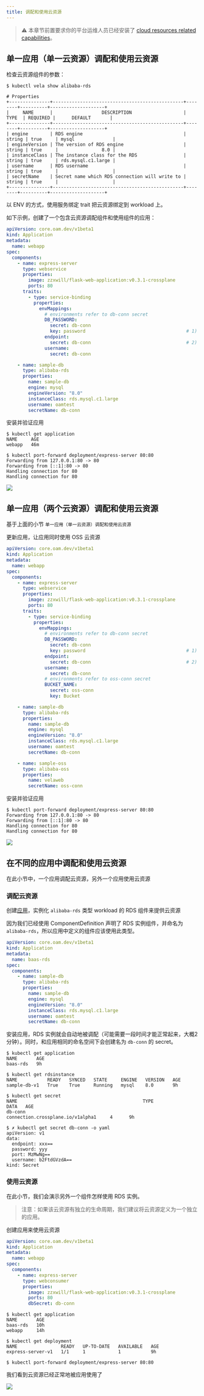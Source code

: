 ```yaml
---
title: 调配和使用云资源
---
```


> ⚠️ 本章节前置要求你的平台运维人员已经安装了 [cloud resources related capabilities](../platform-engineers/cloud-services)。

## 单一应用（单一云资源）调配和使用云资源

检查云资源组件的参数：

```shell
$ kubectl vela show alibaba-rds

# Properties
+---------------+------------------------------------------------+--------+----------+--------------------+
|     NAME      |                  DESCRIPTION                   |  TYPE  | REQUIRED |      DEFAULT       |
+---------------+------------------------------------------------+--------+----------+--------------------+
| engine        | RDS engine                                     | string | true     | mysql              |
| engineVersion | The version of RDS engine                      | string | true     |                8.0 |
| instanceClass | The instance class for the RDS                 | string | true     | rds.mysql.c1.large |
| username      | RDS username                                   | string | true     |                    |
| secretName    | Secret name which RDS connection will write to | string | true     |                    |
+---------------+------------------------------------------------+--------+----------+--------------------+
```

以 ENV 的方式，使用服务绑定 trait 把云资源绑定到 workload 上。

如下示例，创建了一个包含云资源调配组件和使用组件的应用：

```yaml
apiVersion: core.oam.dev/v1beta1
kind: Application
metadata:
  name: webapp
spec:
  components:
    - name: express-server
      type: webservice
      properties:
        image: zzxwill/flask-web-application:v0.3.1-crossplane
        ports: 80
      traits:
        - type: service-binding
          properties:
            envMappings:
              # environments refer to db-conn secret
              DB_PASSWORD:
                secret: db-conn
                key: password                                     # 1) If the env name is different from secret key, secret key has to be set.
              endpoint:
                secret: db-conn                                   # 2) If the env name is the same as the secret key, secret key can be omitted.
              username:
                secret: db-conn

    - name: sample-db
      type: alibaba-rds
      properties:
        name: sample-db
        engine: mysql
        engineVersion: "8.0"
        instanceClass: rds.mysql.c1.large
        username: oamtest
        secretName: db-conn

```

安装并验证应用

```shell
$ kubectl get application
NAME     AGE
webapp   46m

$ kubectl port-forward deployment/express-server 80:80
Forwarding from 127.0.0.1:80 -> 80
Forwarding from [::1]:80 -> 80
Handling connection for 80
Handling connection for 80
```

![](../resources/crossplane-visit-application.jpg)

## 单一应用（两个云资源）调配和使用云资源

基于上面的小节 `单一应用（单一云资源）调配和使用云资源`

更新应用，让应用同时使用 OSS 云资源

```yaml
apiVersion: core.oam.dev/v1beta1
kind: Application
metadata:
  name: webapp
spec:
  components:
    - name: express-server
      type: webservice
      properties:
        image: zzxwill/flask-web-application:v0.3.1-crossplane
        ports: 80
      traits:
        - type: service-binding
          properties:
            envMappings:
              # environments refer to db-conn secret
              DB_PASSWORD:
                secret: db-conn
                key: password                                     # 1) If the env name is different from secret key, secret key has to be set.
              endpoint:
                secret: db-conn                                   # 2) If the env name is the same as the secret key, secret key can be omitted.
              username:
                secret: db-conn
              # environments refer to oss-conn secret
              BUCKET_NAME:
                secret: oss-conn
                key: Bucket

    - name: sample-db
      type: alibaba-rds
      properties:
        name: sample-db
        engine: mysql
        engineVersion: "8.0"
        instanceClass: rds.mysql.c1.large
        username: oamtest
        secretName: db-conn

    - name: sample-oss
      type: alibaba-oss
      properties:
        name: velaweb
        secretName: oss-conn
```

安装并验证应用

```shell
$ kubectl port-forward deployment/express-server 80:80
Forwarding from 127.0.0.1:80 -> 80
Forwarding from [::1]:80 -> 80
Handling connection for 80
Handling connection for 80
```

![](../resources/crossplane-visit-application-v2.jpg)

## 在不同的应用中调配和使用云资源

在此小节中，一个应用调配云资源，另外一个应用使用云资源

### 调配云资源

创建[应用](../application)，实例化 `alibaba-rds` 类型 workload 的 RDS 组件来提供云资源

因为我们已经使用 ComponentDefinition 声明了 RDS 实例组件，并命名为 `alibaba-rds`，所以应用中定义的组件应该使用此类型。

```yaml
apiVersion: core.oam.dev/v1beta1
kind: Application
metadata:
  name: baas-rds
spec:
  components:
    - name: sample-db
      type: alibaba-rds
      properties:
        name: sample-db
        engine: mysql
        engineVersion: "8.0"
        instanceClass: rds.mysql.c1.large
        username: oamtest
        secretName: db-conn
```

安装应用，RDS 实例就会自动地被调配（可能需要一段时间才能正常起来，大概2分钟）。同时，和应用相同的命名空间下会创建名为 `db-conn` 的 secret。

```shell
$ kubectl get application
NAME       AGE
baas-rds   9h

$ kubectl get rdsinstance
NAME           READY   SYNCED   STATE     ENGINE   VERSION   AGE
sample-db-v1   True    True     Running   mysql    8.0       9h

$ kubectl get secret
NAME                                              TYPE                                  DATA   AGE
db-conn                                           connection.crossplane.io/v1alpha1     4      9h

$ ✗ kubectl get secret db-conn -o yaml
apiVersion: v1
data:
  endpoint: xxx==
  password: yyy
  port: MzMwNg==
  username: b2FtdGVzdA==
kind: Secret
```

### 使用云资源

在此小节，我们会演示另外一个组件怎样使用 RDS 实例。

> 注意：如果该云资源有独立的生命周期，我们建议将云资源定义为一个独立的应用。

创建应用来使用云资源

```yaml
apiVersion: core.oam.dev/v1beta1
kind: Application
metadata:
  name: webapp
spec:
  components:
    - name: express-server
      type: webconsumer
      properties:
        image: zzxwill/flask-web-application:v0.3.1-crossplane
        ports: 80
        dbSecret: db-conn
```

```shell
$ kubectl get application
NAME       AGE
baas-rds   10h
webapp     14h

$ kubectl get deployment
NAME                READY   UP-TO-DATE   AVAILABLE   AGE
express-server-v1   1/1     1            1           9h

$ kubectl port-forward deployment/express-server 80:80
```

我们看到云资源已经正常地被应用使用了

![](../resources/crossplane-visit-application.jpg)
